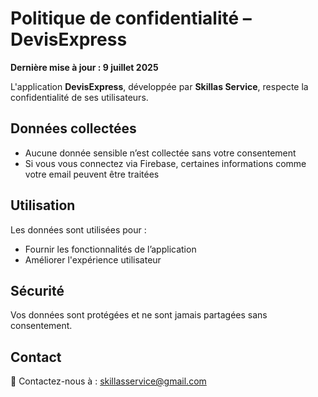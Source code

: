 # Politique de confidentialité – DevisExpress

**Dernière mise à jour : 9 juillet 2025**

L'application **DevisExpress**, développée par **Skillas Service**, respecte la confidentialité de ses utilisateurs.

## Données collectées
- Aucune donnée sensible n’est collectée sans votre consentement
- Si vous vous connectez via Firebase, certaines informations comme votre email peuvent être traitées

## Utilisation
Les données sont utilisées pour :
- Fournir les fonctionnalités de l’application
- Améliorer l'expérience utilisateur

## Sécurité
Vos données sont protégées et ne sont jamais partagées sans consentement.

## Contact
📧 Contactez-nous à : skillasservice@gmail.com
